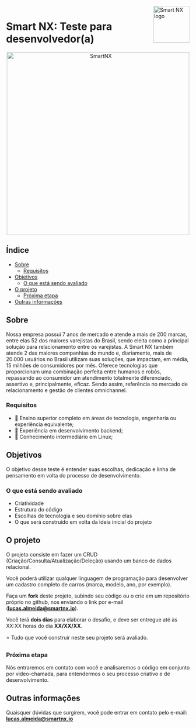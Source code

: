 <a href="https://smartnx.com/">
    <img src="https://i.imgur.com/lJbJFCs.png" alt="Smart NX logo" title="Smart NX" align="right" height="100" />
</a>

Smart NX: Teste para desenvolvedor(a)
======================

<p align="center">
  <a href="http://www.smartnx.com">
      <img src="https://www.smartnx.com/site20/wp-content/uploads/2020/07/timesmartnx.png" alt="SmartNX" width="500px"/>
  </a>
</p>

## Índice

- [Sobre](#sobre)
    - [Requisitos](#requisitos)
- [Objetivos](#objetivos)
    - [O que está sendo avaliado](#o-que-está-sendo-avaliado)
- [O projeto](#o-projeto)
    - [Próxima etapa](#próxima-etapa)
- [Outras informações](#outras-informações)

## Sobre

Nossa empresa possui 7 anos de mercado e atende a mais de 200 marcas, entre elas 52 dos maiores varejistas do Brasil, sendo eleita como a principal solução para relacionamento entre os varejistas. A Smart NX também atende 2 das maiores companhias do mundo e, diariamente, mais de 20.000 usuários no Brasil utilizam suas soluções, que impactam, em média, 15 milhões de consumidores por mês. Oferece tecnologias que proporcionam uma combinação perfeita entre humanos e robôs, repassando ao consumidor um atendimento totalmente diferenciado, assertivo e, principalmente, eficaz. Sendo assim, referência no mercado de relacionamento e gestão de clientes omnichannel.

### Requisitos

* 🚀 Ensino superior completo em áreas de tecnologia, engenharia ou experiência equivalente;
* 🚀 Experiência em desenvolvimento backend;
* 🚀 Conhecimento intermediário em Linux;

## Objetivos

O objetivo desse teste é entender suas escolhas, dedicação e linha de pensamento em volta do processo de desenvolvimento.

### O que está sendo avaliado

* Criatividade
* Estrutura do código
* Escolhas de tecnologia e seu domínio sobre elas
* O que será construído em volta da ideia inicial do projeto

## O projeto

O projeto consiste em fazer um CRUD (Criação/Consulta/Atualização/Deleção) usando um banco de dados relacional.

Você poderá utilizar qualquer linguagem de programação para desenvolver um cadastro completo de carros (marca, modelo, ano, por exemplo).

Faça um **fork** deste projeto, subindo seu código ou o crie em um repositório próprio no github, nos enviando o link por e-mail (**lucas.almeida@smartnx.io**).

Você terá **dois dias** para elaborar o desafio, e deve ser entregue até às XX:XX horas do dia **XX/XX/XX**.

:star: Tudo que você construir neste seu projeto será avaliado.

### Próxima etapa

Nós entraremos em contato com você e analisaremos o código em conjunto por video-chamada, para entendermos o seu processo criativo e de desenvolvimento.

## Outras informações

Quaisquer dúvidas que surgirem, você pode entrar em contato pelo e-mail: **lucas.almeida@smartnx.io**
